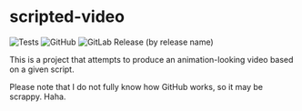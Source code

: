 # scripted-video
![Tests](https://github.com/TNTMaster370/scripted-video/actions/workflows/tests.yml/badge.svg)
![GitHub](https://img.shields.io/github/license/TNTMaster370/scripted-video)
![GitLab Release (by release name)](https://img.shields.io/gitlab/v/release/:project)

This is a project that attempts to produce an animation-looking video based on a given script.

Please note that I do not fully know how GitHub works, so it may be scrappy. Haha.
